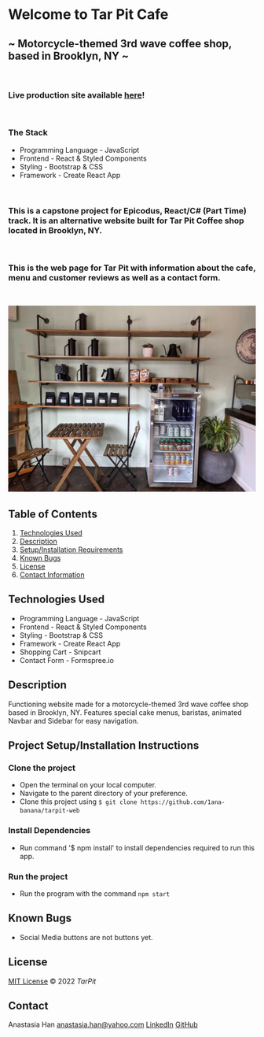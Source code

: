 # Welcome to Tar Pit Cafe

## ~ Motorcycle-themed 3rd wave coffee shop, based in Brooklyn, NY ~

<br />

### Live production site available [here](placeholder)!

<br />

### The Stack

- Programming Language - JavaScript
- Frontend - React & Styled Components
- Styling - Bootstrap & CSS
- Framework - Create React App


<br />

### This is a capstone project for Epicodus, React/C# (Part Time) track. It is an alternative website built for Tar Pit Coffee shop located in Brooklyn, NY.

<br />

### This is the web page for Tar Pit with information about the cafe, menu and customer reviews as well as a contact form.

<br />

![Tar Pit](src/images/restaurant-2.jpg)

## Table of Contents

1. [Technologies Used](#technologies)
2. [Description](#description)
3. [Setup/Installation Requirements](#setup)
4. [Known Bugs](#bugs)
5. [License](#license)
6. [Contact Information](#contact)

## Technologies Used <a id="technologies"></a>

- Programming Language - JavaScript
- Frontend - React & Styled Components
- Styling - Bootstrap & CSS
- Framework - Create React App
- Shopping Cart - Snipcart
- Contact Form - Formspree.io

## Description <a id="description"></a>

Functioning website made for a motorcycle-themed 3rd wave coffee shop based in Brooklyn, NY. Features special cake menus, baristas, animated Navbar and Sidebar for easy navigation.

## Project Setup/Installation Instructions <a id="setup"></a>

### Clone the project

- Open the terminal on your local computer.
- Navigate to the parent directory of your preference.
- Clone this project using `$ git clone https://github.com/1ana-banana/tarpit-web`

### Install Dependencies
- Run command '$ npm install' to install dependencies required to run this app.

### Run the project

- Run the program with the command `npm start`

## Known Bugs <a id="bugs"></a>

- Social Media buttons are not buttons yet. 

## License <a id="license"></a>

[MIT License](https://opensource.org/licenses/MIT) © 2022 _TarPit_

## Contact <a id="contact"></a>

Anastasia Han [anastasia.han@yahoo.com](mailto:anastasia.han@yahoo.com) [LinkedIn](https://www.linkedin.com/in/jungyeonhan/) [GitHub](https://github.com/1ana-banana)

